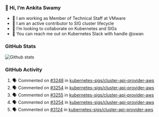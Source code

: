 ### 👋 Hi, I’m Ankita Swamy 

- 💼 I am working as Member of Technical Staff at VMware
- 👀 I am an active contributor to SIG cluster lifecycle 
- 💞️ I’m looking to collaborate on Kubernetes and SIGs
- 💬 You can reach me out on Kubernetes Slack with handle @swan

### GitHub Stats
![Github stats](https://github-readme-stats.vercel.app/api?username=Ankitasw&count_private=true&show_icons=true&theme=tokyonight)

### GitHub Activity 
<!--START_SECTION:activity-->
1. 🗣 Commented on [#3248](https://github.com/kubernetes-sigs/cluster-api-provider-aws/issues/3248) in [kubernetes-sigs/cluster-api-provider-aws](https://github.com/kubernetes-sigs/cluster-api-provider-aws)
2. 🗣 Commented on [#3254](https://github.com/kubernetes-sigs/cluster-api-provider-aws/issues/3254) in [kubernetes-sigs/cluster-api-provider-aws](https://github.com/kubernetes-sigs/cluster-api-provider-aws)
3. 🗣 Commented on [#3255](https://github.com/kubernetes-sigs/cluster-api-provider-aws/issues/3255) in [kubernetes-sigs/cluster-api-provider-aws](https://github.com/kubernetes-sigs/cluster-api-provider-aws)
4. 🗣 Commented on [#3254](https://github.com/kubernetes-sigs/cluster-api-provider-aws/issues/3254) in [kubernetes-sigs/cluster-api-provider-aws](https://github.com/kubernetes-sigs/cluster-api-provider-aws)
5. 🗣 Commented on [#3124](https://github.com/kubernetes-sigs/cluster-api-provider-aws/issues/3124) in [kubernetes-sigs/cluster-api-provider-aws](https://github.com/kubernetes-sigs/cluster-api-provider-aws)
<!--END_SECTION:activity-->
